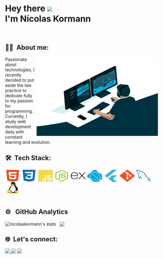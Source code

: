 <h1 align="left">Hey there <img src="https://media.giphy.com/media/hvRJCLFzcasrR4ia7z/giphy.gif" width="35"> 
<br>
I'm Nícolas Kormann</h1>
<br>

## 🧑‍💻&nbsp; About me:
<img align="right" src="giphy.webp" width="400" height="260">

<p align="left">Passionate about technologies, I recently decided to put aside the law practice to dedicate fully to my passion for programming. Currently, I study web development daily with constant learning and evolution.</p>

## 🛠&nbsp; Tech Stack:
<div style="display: inline_block">
  <img src="https://raw.githubusercontent.com/devicons/devicon/master/icons/html5/html5-plain.svg" width="50" height="40" align="center">
  <img src="https://raw.githubusercontent.com/devicons/devicon/master/icons/css3/css3-plain.svg" width="50" height="40" align="center">
  <img src="https://raw.githubusercontent.com/devicons/devicon/master/icons/javascript/javascript-plain.svg" width="50" height="40" align="center">    
  <img src="https://raw.githubusercontent.com/devicons/devicon/master/icons/nodejs/nodejs-plain.svg" width="50" height="40" align="center">
  <img src="https://raw.githubusercontent.com/devicons/devicon/master/icons/express/express-original.svg" width="50" height="40" align="center">
  <img src="https://raw.githubusercontent.com/devicons/devicon/master/icons/dart/dart-plain.svg" width="50" height="40" align="center">
  <img src="https://raw.githubusercontent.com/devicons/devicon/master/icons/flutter/flutter-plain.svg" width="50" height="40" align="center">  
  <img src="https://raw.githubusercontent.com/devicons/devicon/master/icons/git/git-plain.svg" width="50" height="40" align="center">
  <img src="https://raw.githubusercontent.com/devicons/devicon/master/icons/mysql/mysql-plain.svg" width="50" height="40" align="center">
  <img src="https://raw.githubusercontent.com/devicons/devicon/master/icons/linux/linux-original.svg" width="50" height="40" align="center">  
 </div> 
 <br>
 
 

## ⚙️ &nbsp; GitHub Analytics
<div style="display: inline_block">
  <img src="https://github-readme-stats.vercel.app/api?username=nicolasKormann&show_icons=true&theme=dracula" alt="nicolaskormann's stats" height="200" align="center"> &nbsp

  <img src="https://github-readme-stats.vercel.app/api/top-langs/?username=nicolasKormann&theme=dracula&hide_langs_below=1" height="200" align="center">
</div> 

 
 
## 🌐&nbsp; Let's connect:
<div align="left">
  <a target="_blank" href="https://www.linkedin.com/in/nicolas-kormann/" alt="Linkedin">
  <img src="https://img.shields.io/badge/-LinkedIn-%230077B5?style=for-the-badge&logo=linkedin&logoColor=white" target="_blank"</a>

  <a target="_blank" href="https://www.instagram.com/nicolaskormann/" alt="Instagram">
  <img src="https://img.shields.io/badge/-Instagram-%23E4405F?style=for-the-badge&logo=instagram&logoColor=white" target="_blank"></a>
 
   <a target="_blank" href="mailto:kormann.nicolas@gmail.com" alt="Gmail">
  <img src="https://img.shields.io/badge/Gmail-D14836?style=for-the-badge&logo=gmail&logoColor=white"</a>
</div>

<!--
- 🔭 I’m currently working on ...
- 🌱 I’m currently learning ...
- 👯 I’m looking to collaborate on ...
- 🤔 I’m looking for help with ...
- 💬 Ask me about ...
- 📫 How to reach me: ...
- 😄 Pronouns: ...
- ⚡ Fun fact: ...
-->
